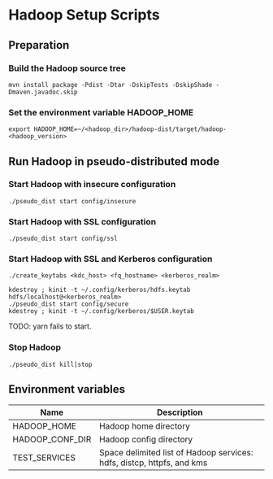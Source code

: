 # Hadoop Setup Scripts

## Preparation

### Build the Hadoop source tree

    mvn install package -Pdist -Dtar -DskipTests -DskipShade -Dmaven.javadoc.skip

### Set the environment variable HADOOP_HOME

    export HADOOP_HOME=~/<hadoop_dir>/hadoop-dist/target/hadoop-<hadoop_version>

## Run Hadoop in pseudo-distributed mode

### Start Hadoop with insecure configuration

    ./pseudo_dist start config/insecure

### Start Hadoop with SSL configuration

    ./pseudo_dist start config/ssl

### Start Hadoop with SSL and Kerberos configuration

    ./create_keytabs <kdc_host> <fq_hostname> <kerberos_realm>

    kdestroy ; kinit -t ~/.config/kerberos/hdfs.keytab hdfs/localhost@<kerberos_realm>
    ./pseudo_dist start config/secure
    kdestroy ; kinit -t ~/.config/kerberos/$USER.keytab

TODO: yarn fails to start.

### Stop Hadoop

    ./pseudo_dist kill|stop

## Environment variables

Name             | Description
-----------------|-------------
HADOOP_HOME      | Hadoop home directory
HADOOP_CONF_DIR  | Hadoop config directory
TEST_SERVICES    | Space delimited list of Hadoop services: hdfs, distcp, httpfs, and kms
